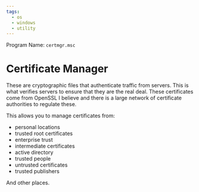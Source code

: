 ```yaml
---
tags:
  - os
  - windows
  - utility
---
```

Program Name: `certmgr.msc`

# Certificate Manager

These are cryptographic files that authenticate traffic from servers. This is what verifies servers to ensure that they are the real deal. These certificates come from OpenSSL I believe and there is a large network of certificate authorities to regulate these.

This allows you to manage certificates from:

- personal locations
- trusted root certificates
- enterprise trust
- intermediate certificates
- active directory
- trusted people
- untrusted certificates
- trusted publishers

And other places.
